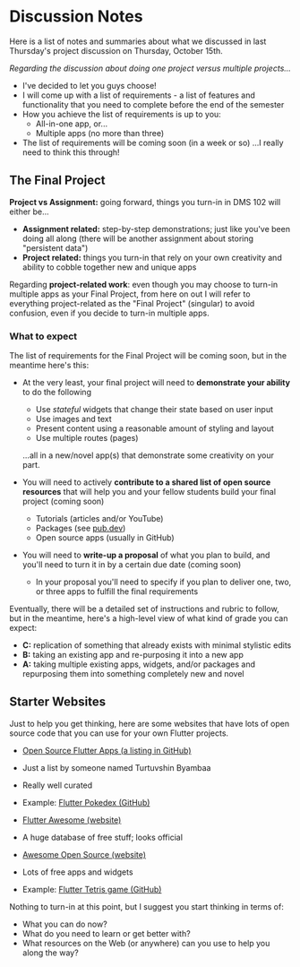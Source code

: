 # Discussion Notes
Here is a list of notes and summaries about what we discussed in last Thursday's project discussion on Thursday, October 15th.

*Regarding the discussion about doing one project versus multiple projects...*

- I've decided to let you guys choose!
- I will come up with a list of requirements - a list of features and functionality that you need to complete before the end of the semester
- How you achieve the list of requirements is up to you:
  - All-in-one app, or...
  - Multiple apps (no more than three)
- The list of requirements will be coming soon (in a week or so) ...I really need to think this through!

## The Final Project

**Project vs Assignment:** going forward, things you turn-in in DMS 102 will either be...

- **Assignment related:** step-by-step demonstrations; just like you've been doing all along (there will be another assignment about storing "persistent data")
- **Project related:** things you turn-in that rely on your own creativity and ability to cobble together new and unique apps

Regarding **project-related work**: even though you may choose to turn-in multiple apps as your Final Project, from here on out I will refer to everything project-related as the "Final Project" (singular) to avoid confusion, even if you decide to turn-in multiple apps.

### What to expect

The list of requirements for the Final Project will be coming soon, but in the meantime here's this:

- At the very least, your final project will need to **demonstrate your ability** to do the following

  - Use *stateful* widgets that change their state based on user input
  - Use images and text
  - Present content using a reasonable amount of styling and layout
  - Use multiple routes (pages)

  ...all in a new/novel app(s) that demonstrate some creativity on your part.

- You will need to actively **contribute to a shared list of open source resources** that will help you and your fellow students build your final project (coming soon)
  - Tutorials (articles and/or YouTube)
  - Packages (see [pub.dev](https://pub.dev/))
  - Open source apps (usually in GitHub)

- You will need to **write-up a proposal** of what you plan to build, and you'll need to turn it in by a certain due date (coming soon)

  - In your proposal you'll need to specify if you plan to deliver one, two, or three apps to fulfill the final requirements

Eventually, there will be a detailed set of instructions and rubric to follow, but in the meantime, here's a high-level view of what kind of grade you can expect:

- **C:** replication of something that already exists with minimal stylistic edits
- **B:** taking an existing app and re-purposing it into a new app
- **A:** taking multiple existing apps, widgets, and/or packages and repurposing them into something completely new and novel

## Starter Websites

Just to help you get thinking, here are some websites that have lots of open source code that you can use for your own Flutter projects.

-	[Open Source Flutter Apps (a listing in GitHub)](https://github.com/tortuvshin/open-source-flutter-apps)

  -	Just a list by someone named Turtuvshin Byambaa
  -	Really well curated
  -	Example: [Flutter Pokedex (GitHub)](https://github.com/scitbiz/flutter_pokedex)

-	[Flutter Awesome (website)](https://flutterawesome.com/)

  -	A huge database of free stuff; looks official

-	[Awesome Open Source (website)](https://awesomeopensource.com/projects/flutter)

  -	Lots of free apps and widgets
  -	Example: [Flutter Tetris game (GitHub)](https://github.com/boyan01/flutter-tetris)

Nothing to turn-in at this point, but I suggest you start thinking in terms of:

- What you can do now?
- What do you need to learn or get better with?
- What resources on the Web (or anywhere) can you use to help you along the way?